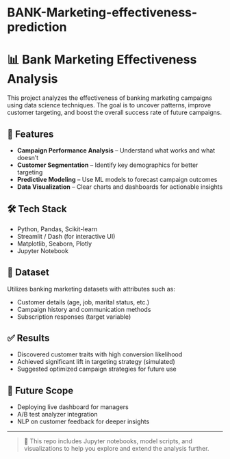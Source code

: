 ﻿# BANK-Marketing-effectiveness-prediction

 # 📊 Bank Marketing Effectiveness Analysis

This project analyzes the effectiveness of banking marketing campaigns using data science techniques. The goal is to uncover patterns, improve customer targeting, and boost the overall success rate of future campaigns.

## 🚀 Features

- **Campaign Performance Analysis** – Understand what works and what doesn’t
- **Customer Segmentation** – Identify key demographics for better targeting
- **Predictive Modeling** – Use ML models to forecast campaign outcomes
- **Data Visualization** – Clear charts and dashboards for actionable insights

## 🛠️ Tech Stack

- Python, Pandas, Scikit-learn
- Streamlit / Dash (for interactive UI)
- Matplotlib, Seaborn, Plotly
- Jupyter Notebook

## 📂 Dataset

Utilizes banking marketing datasets with attributes such as:

- Customer details (age, job, marital status, etc.)
- Campaign history and communication methods
- Subscription responses (target variable)

## ✅ Results

- Discovered customer traits with high conversion likelihood
- Achieved significant lift in targeting strategy (simulated)
- Suggested optimized campaign strategies for future use

## 📌 Future Scope

- Deploying live dashboard for managers
- A/B test analyzer integration
- NLP on customer feedback for deeper insights

---

> 📁 This repo includes Jupyter notebooks, model scripts, and visualizations to help you explore and extend the analysis further.

